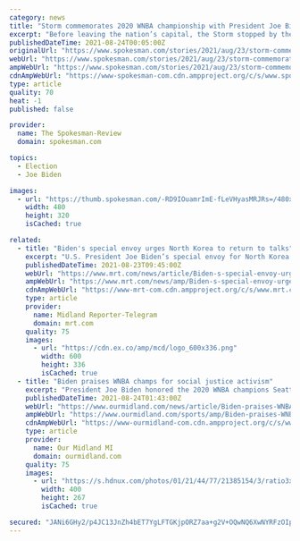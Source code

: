 ```yaml
---
category: news
title: "Storm commemorates 2020 WNBA championship with President Joe Biden at White House"
excerpt: "Before leaving the nation’s capital, the Storm stopped by the White House on Monday, marking a return to normalcy when sports teams regularly received invitations to celebrate championships and their athletic achievements."
publishedDateTime: 2021-08-24T00:05:00Z
originalUrl: "https://www.spokesman.com/stories/2021/aug/23/storm-commemorates-2020-wnba-championship-with-pre/"
webUrl: "https://www.spokesman.com/stories/2021/aug/23/storm-commemorates-2020-wnba-championship-with-pre/"
ampWebUrl: "https://www.spokesman.com/stories/2021/aug/23/storm-commemorates-2020-wnba-championship-with-pre/?amp-content=amp"
cdnAmpWebUrl: "https://www-spokesman-com.cdn.ampproject.org/c/s/www.spokesman.com/stories/2021/aug/23/storm-commemorates-2020-wnba-championship-with-pre/?amp-content=amp"
type: article
quality: 70
heat: -1
published: false

provider:
  name: The Spokesman-Review
  domain: spokesman.com

topics:
  - Election
  - Joe Biden

images:
  - url: "https://thumb.spokesman.com/-RD9IOuamrImE-fLeVHyasMRJRs=/480x0/media.spokesman.com/photos/2021/08/23/61242f3f0d0cf.hires.jpg"
    width: 480
    height: 320
    isCached: true

related:
  - title: "Biden's special envoy urges North Korea to return to talks"
    excerpt: "U.S. President Joe Biden’s special envoy for North Korea said Monday he’s ready to meet his North Korean counterparts “anywhere and at anytime” as he held discussions with South Korean officials over stalled nuclear talks with the North."
    publishedDateTime: 2021-08-23T09:45:00Z
    webUrl: "https://www.mrt.com/news/article/Biden-s-special-envoy-urges-North-Korea-to-return-16404595.php"
    ampWebUrl: "https://www.mrt.com/news/amp/Biden-s-special-envoy-urges-North-Korea-to-return-16404595.php"
    cdnAmpWebUrl: "https://www-mrt-com.cdn.ampproject.org/c/s/www.mrt.com/news/amp/Biden-s-special-envoy-urges-North-Korea-to-return-16404595.php"
    type: article
    provider:
      name: Midland Reporter-Telegram
      domain: mrt.com
    quality: 75
    images:
      - url: "https://cdn.ex.co/amp/mcd/logo_600x336.png"
        width: 600
        height: 336
        isCached: true
  - title: "Biden praises WNBA champs for social justice activism"
    excerpt: "President Joe Biden honored the 2020 WNBA champions Seattle Storm on Monday, celebrating their success on the court and hailing the four-time title holders for changing lives with their activism. The visit marked the first time that an NBA or WNBA team has visited the White House since the Cleveland Cavaliers were feted by Barack Obama in 2016."
    publishedDateTime: 2021-08-24T01:43:00Z
    webUrl: "https://www.ourmidland.com/news/article/Biden-praises-WNBA-champs-for-social-justice-16406650.php"
    ampWebUrl: "https://www.ourmidland.com/sports/amp/Biden-praises-WNBA-champs-for-social-justice-16406650.php"
    cdnAmpWebUrl: "https://www-ourmidland-com.cdn.ampproject.org/c/s/www.ourmidland.com/sports/amp/Biden-praises-WNBA-champs-for-social-justice-16406650.php"
    type: article
    provider:
      name: Our Midland MI
      domain: ourmidland.com
    quality: 75
    images:
      - url: "https://s.hdnux.com/photos/01/21/44/77/21385154/3/ratio3x2_400.jpg"
        width: 400
        height: 267
        isCached: true

secured: "JANi6GHy2/p4JC13JnZh4bET7YgLFTGKjpORZ7aa+g2V+OQwNQ6XwNYRFzOIpjxebNAZahE3tIW6wIJHERM/3861eZTEtt2ANN40uW46iwDBY1mwrszxLOi1RKAEGj2BbyuLaoM/huYkVWxRxuBl3UlLQwxlwG4GwW+n49Rj0RgQywxTiEwhtlVmAy9uteFzn48cg4SiQirANhctZt1wx8+vykMEXxxhUjquswwpCfFmgIzASPPFGOgfjhaNk1+4GUvE000kn4IJhqhShjkavCmDePSjKWRkdKbhhaNy13Qx7AB8sWLIVOWgwB7a44V5Z+6u6qQsBxW0s49Z/9HZLYlC7AiNxBXOas+av6nUBgw=;zVNq9M7h21OjOat0TqPEpw=="
---
```


